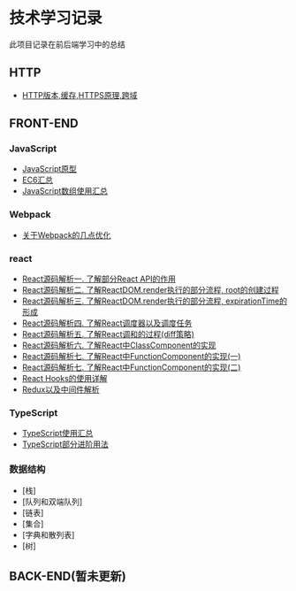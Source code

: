 # 技术学习记录

此项目记录在前后端学习中的总结

## HTTP

+ [HTTP版本,缓存,HTTPS原理,跨域](https://github.com/owenCoderLi/learn/blob/master/http/http.md) 



## FRONT-END

### JavaScript

+ [JavaScript原型](https://github.com/owenCoderLi/learn/blob/master/front-end/javascript/prototype.md) 
+ [EC6汇总](https://github.com/owenCoderLi/learn/blob/master/front-end/javascript/ES6.md) 
+ [JavaScript数组使用汇总](https://github.com/owenCoderLi/learn/blob/master/front-end/javascript/array.md) 



### Webpack

+ [关于Webpack的几点优化](https://github.com/owenCoderLi/learn/blob/master/front-end/webpack/optimize.md) 



### react

+ [React源码解析一. 了解部分React API的作用](https://github.com/owenCoderLi/learn/blob/master/front-end/react/ReactRoot.md) 
+ [React源码解析二. 了解ReactDOM.render执行的部分流程, root的创建过程](https://github.com/owenCoderLi/learn/blob/master/front-end/react/ReactRenderFirst.md) 
+ [React源码解析三. 了解ReactDOM.render执行的部分流程, expirationTime的形成](https://github.com/owenCoderLi/learn/blob/master/front-end/react/ReactRenderSecond.md) 
+ [React源码解析四. 了解React调度器以及调度任务](https://github.com/owenCoderLi/learn/blob/master/front-end/react/RenderSchedule.md) 
+ [React源码解析五. 了解React调和的过程(diff策略)](https://github.com/owenCoderLi/learn/blob/master/front-end/react/RenderReconcile.md) 
+ [React源码解析六. 了解React中ClassComponent的实现](https://github.com/owenCoderLi/learn/blob/master/front-end/react/ClassComponent.md) 
+ [React源码解析七. 了解React中FunctionComponent的实现(一)](https://github.com/owenCoderLi/learn/blob/master/front-end/react/FunctionComponentFirst.md) 
+ [React源码解析七. 了解React中FunctionComponent的实现(二)](https://github.com/owenCoderLi/learn/blob/master/front-end/react/FunctionComponentSecond.md) 
+ [React Hooks的使用详解](https://github.com/owenCoderLi/learn/blob/master/front-end/react/ReactHooks.md) 
+ [Redux以及中间件解析](https://github.com/owenCoderLi/learn/blob/master/front-end/react/Redux.md) 

### TypeScript

+ [TypeScript使用汇总](https://github.com/owenCoderLi/learn/blob/master/front-end/typescript/basic.md)
+ [TypeScript部分进阶用法](https://github.com/owenCoderLi/learn/blob/master/front-end/typescript/advance.md)

### 数据结构

+ [栈]
+ [队列和双端队列]
+ [链表]
+ [集合]
+ [字典和散列表]
+ [树]

## BACK-END(暂未更新)
